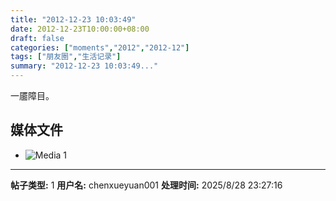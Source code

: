 ```yaml
---
title: "2012-12-23 10:03:49"
date: 2012-12-23T10:00:00+08:00
draft: false
categories: ["moments","2012","2012-12"]
tags: ["朋友圈","生活记录"]
summary: "2012-12-23 10:03:49..."
---
```


一靥障目。

## 媒体文件

- ![Media 1](/Moments/photos/2012-12-23/201212231003490.jpg)

---

**帖子类型:** 1
**用户名:** chenxueyuan001
**处理时间:** 2025/8/28 23:27:16
